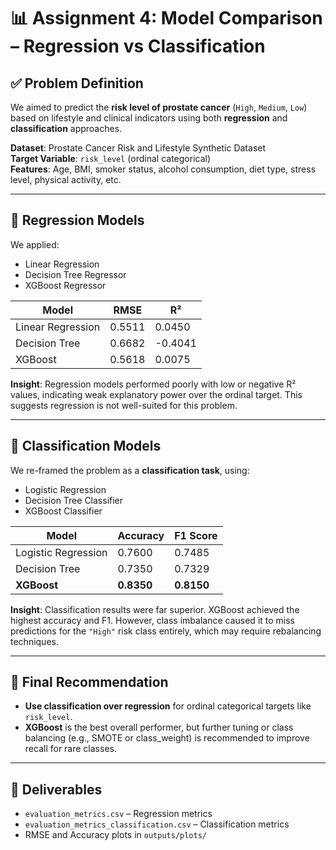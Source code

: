 # 📊 Assignment 4: Model Comparison – Regression vs Classification

## ✅ Problem Definition

We aimed to predict the **risk level of prostate cancer** (`High`, `Medium`, `Low`) based on lifestyle and clinical indicators using both **regression** and **classification** approaches.

**Dataset**: Prostate Cancer Risk and Lifestyle Synthetic Dataset  
**Target Variable**: `risk_level` (ordinal categorical)  
**Features**: Age, BMI, smoker status, alcohol consumption, diet type, stress level, physical activity, etc.

---

## 🔁 Regression Models

We applied:
- Linear Regression
- Decision Tree Regressor
- XGBoost Regressor

| Model              | RMSE   | R²     |
|--------------------|--------|--------|
| Linear Regression  | 0.5511 | 0.0450 |
| Decision Tree      | 0.6682 | -0.4041 |
| XGBoost            | 0.5618 | 0.0075 |

**Insight**: Regression models performed poorly with low or negative R² values, indicating weak explanatory power over the ordinal target. This suggests regression is not well-suited for this problem.

---

## 🎯 Classification Models

We re-framed the problem as a **classification task**, using:
- Logistic Regression
- Decision Tree Classifier
- XGBoost Classifier

| Model              | Accuracy | F1 Score |
|--------------------|----------|----------|
| Logistic Regression| 0.7600   | 0.7485   |
| Decision Tree      | 0.7350   | 0.7329   |
| **XGBoost**        | **0.8350** | **0.8150** |

**Insight**: Classification results were far superior. XGBoost achieved the highest accuracy and F1. However, class imbalance caused it to miss predictions for the `"High"` risk class entirely, which may require rebalancing techniques.

---

## 🧠 Final Recommendation

- **Use classification over regression** for ordinal categorical targets like `risk_level`.
- **XGBoost** is the best overall performer, but further tuning or class balancing (e.g., SMOTE or class_weight) is recommended to improve recall for rare classes.

---

## 📁 Deliverables

- `evaluation_metrics.csv` – Regression metrics  
- `evaluation_metrics_classification.csv` – Classification metrics  
- RMSE and Accuracy plots in `outputs/plots/`